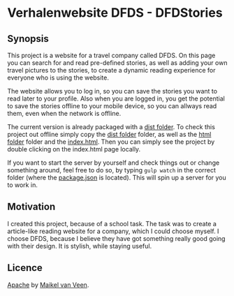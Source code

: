 # Verhalenwebsite DFDS - DFDStories

## Synopsis

This project is a website for a travel company called DFDS. On this page you can search for and read pre-defined stories, as well as adding your own travel pictures to the stories, to create a dynamic reading experience for everyone who is using the website.

The website allows you to log in, so you can save the stories you want to read later to your profile. Also when you are logged in, you get the potential to save the stories offline to your mobile device, so you can allways read them, even when the network is offline.

The current version is already packaged with a [dist folder](./dist). To check this project out offline simply copy the [dist folder](./dist) folder, as well as the [html folder](./html) folder and the [index.html](./index.html). Then you can simply see the project by double clicking on the index.html page locally.

If you want to start the server by yourself and check things out or change something around, feel free to do so, by typing `gulp watch` in the correct folder (where the [package.json](./package.json) is located). This will spin up a server for you to work in.

## Motivation

I created this project, because of a school task. The task was to create a article-like reading website for a company, which I could choose myself. I choose DFDS, because I believe they have got something really good going with their design. It is stylish, while staying useful.

## Licence

[Apache](LICENSE) by [Maikel van Veen](https://github.com/maikxx).
